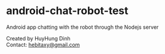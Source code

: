 # android-chat-robot-test
Android app chatting with the robot through the Nodejs server

Created by HuyHung Dinh<br>
Contact: hebitaxy@gmail.com
